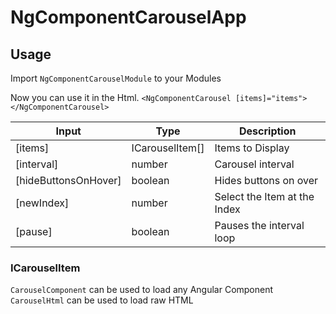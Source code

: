 # NgComponentCarouselApp

## Usage

Import `NgComponentCarouselModule` to your Modules

Now you can use it in the Html.
`<NgComponentCarousel [items]="items"></NgComponentCarousel>`


|Input               |Type           |Description                 |
|--------------------|---------------|----------------------------|
|[items]             |ICarouselItem[]|Items to Display            |
|[interval]          |number         |Carousel interval           |
|[hideButtonsOnHover]|boolean        |Hides buttons on over       |
|[newIndex]          |number         |Select the Item at the Index|
|[pause]             |boolean        |Pauses the interval loop    |


### ICarouselItem

`CarouselComponent` can be used to load any Angular Component
`CarouselHtml` can be used to load raw HTML